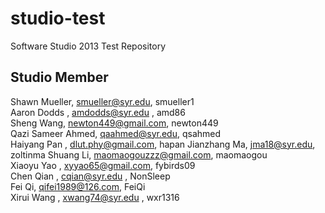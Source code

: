 studio-test
===========

Software Studio 2013 Test Repository

## Studio Member

Shawn Mueller, smueller@syr.edu, smueller1   
Aaron Dodds  , amdodds@syr.edu , amd86  
Sheng Wang, newton449@gmail.com, newton449  
Qazi Sameer Ahmed, qaahmed@syr.edu, qsahmed  
Haiyang Pan , dlut.phy@gmail.com, hapan
Jianzhang Ma, jma18@syr.edu, zoltinma
Shuang Li, maomaogouzzz@gmail.com, maomaogou  
Xiaoyu Yao   , xyyao65@gmail.com, fybirds09  
Chen Qian    , cqian@syr.edu   , NonSleep  
Fei Qi, qifei1989@126.com, FeiQi  
Xirui Wang  ,  xwang74@syr.edu , wxr1316   
